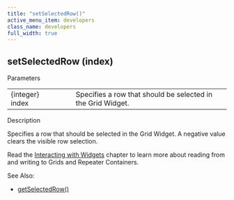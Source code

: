 ```yaml
---
title: "setSelectedRow()"
active_menu_item: developers
class_name: developers
full_width: true
---
```



## setSelectedRow (index)

Parameters

<table>
<tr>
<td width="169">
{integer} index

</td>
<td width="17">
</td>
<td width="694">
Specifies a row that should be selected in the Grid Widget.

</td>
</tr>
</table>

Description

Specifies a row that should be selected in the Grid Widget. A negative value clears the visible row selection.

Read the [Interacting with Widgets](../../../client-scripting-overview/scripting-with-javascript/widget-reading-writing/index.htm) chapter to learn more about reading from and writing to Grids and Repeater Containers.

See Also:

 - [getSelectedRow()](getselectedrow.htm)

